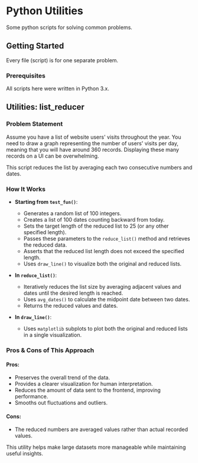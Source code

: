 # Python Utilities

Some python scripts for solving common problems.

## Getting Started

Every file (script) is for one separate problem.

### Prerequisites

All scripts here were written in Python 3.x.

## Utilities: list_reducer

### Problem Statement

Assume you have a list of website users' visits throughout the year. 
You need to draw a graph representing the number of users' visits per day, 
meaning that you will have around 360 records. 
Displaying these many records on a UI can be overwhelming.

This script reduces the list by averaging each two consecutive numbers and dates.

### How It Works

- **Starting from `test_fun()`**:
    - Generates a random list of 100 integers.
    - Creates a list of 100 dates counting backward from today.
    - Sets the target length of the reduced list to 25 (or any other specified length).
    - Passes these parameters to the `reduce_list()` method and retrieves the reduced data.
    - Asserts that the reduced list length does not exceed the specified length.
    - Uses `draw_line()` to visualize both the original and reduced lists.

- **In `reduce_list()`**:
    - Iteratively reduces the list size by averaging adjacent values and dates until the desired length is reached.
    - Uses `avg_dates()` to calculate the midpoint date between two dates.
    - Returns the reduced values and dates.

- **In `draw_line()`**:
    - Uses `matplotlib` subplots to plot both the original and reduced lists in a single visualization.

### Pros & Cons of This Approach

#### Pros:
- Preserves the overall trend of the data.
- Provides a clearer visualization for human interpretation.
- Reduces the amount of data sent to the frontend, improving performance.
- Smooths out fluctuations and outliers.

#### Cons:
- The reduced numbers are averaged values rather than actual recorded values.

This utility helps make large datasets more manageable while maintaining useful insights.
